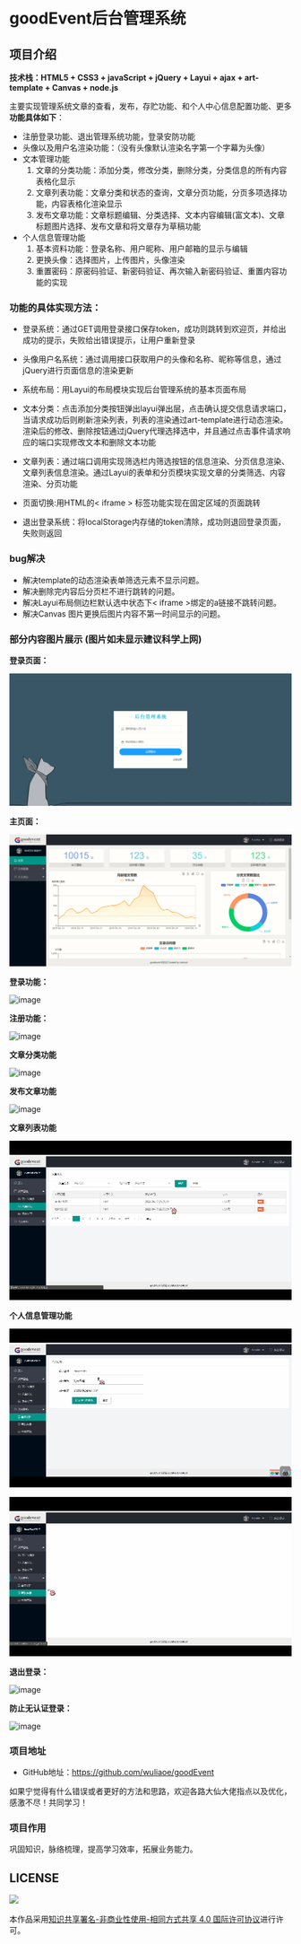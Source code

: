 # goodEvent后台管理系统


## 项目介绍

**技术栈：HTML5 + CSS3 + javaScript + jQuery + Layui + ajax + art-template + Canvas + node.js**

主要实现管理系统文章的查看，发布，存贮功能、和个人中心信息配置功能、更多**功能具体如下**：

- 注册登录功能、退出管理系统功能，登录安防功能
- 头像以及用户名渲染功能：（没有头像默认渲染名字第一个字幕为头像）
- 文本管理功能
  1. 文章的分类功能：添加分类，修改分类，删除分类，分类信息的所有内容表格化显示
  2. 文章列表功能：文章分类和状态的查询，文章分页功能，分页多项选择功能，内容表格化渲染显示
  3. 发布文章功能：文章标题编辑、分类选择、文本内容编辑(富文本)、文章标题图片选择、发布文章和将文章存为草稿功能
- 个人信息管理功能
  1. 基本资料功能：登录名称、用户昵称、用户邮箱的显示与编辑
  2. 更换头像：选择图片，上传图片，头像渲染
  3. 重置密码：原密码验证、新密码验证、再次输入新密码验证、重置内容功能的实现

### 功能的具体实现方法：

- 登录系统：通过GET调用登录接口保存token，成功则跳转到欢迎页，并给出成功的提示，失败给出错误提示，让用户重新登录
- 头像用户名系统：通过调用接口获取用户的头像和名称、昵称等信息，通过jQuery进行页面信息的渲染更新
- 系统布局：用Layui的布局模块实现后台管理系统的基本页面布局
- 文本分类：点击添加分类按钮弹出layui弹出层，点击确认提交信息请求端口，当请求成功后则刷新渲染列表，列表的渲染通过art-template进行动态渲染。渲染后的修改、删除按钮通过jQuery代理选择选中，并且通过点击事件请求响应的端口实现修改文本和删除文本功能
- 文章列表：通过端口调用实现筛选栏内筛选按钮的信息渲染、分页信息渲染、文章列表信息渲染。通过Layui的表单和分页模块实现文章的分类筛选、内容渲染、分页功能

- 页面切换:用HTML的< iframe > 标签功能实现在固定区域的页面跳转
- 退出登录系统：将localStorage内存储的token清除，成功则退回登录页面，失败则返回

### bug解决

- 解决template的动态渲染表单筛选元素不显示问题。
- 解决删除完内容后分页栏不进行跳转的问题。
- 解决Layui布局侧边栏默认选中状态下< iframe >绑定的a链接不跳转问题。
- 解决Canvas 图片更换后图片内容不第一时间显示的问题。

### 部分内容图片展示 (图片如未显示建议科学上网)

**登录页面：**

![image](https://github.com/wuliaoe/goodEvent/blob/main/assets/readmeImg/loginpic.png)

**主页面：**

![image](https://github.com/wuliaoe/goodEvent/blob/main/assets/readmeImg/mainpic.png)

**登录功能：**

![image](https://github.com/wuliaoe/goodEvent/blob/main/assets/readmeImg/login.gif)

**注册功能：**

![image](https://github.com/wuliaoe/goodEvent/blob/main/assets/readmeImg/reg.gif)

**文章分类功能**

![image](https://github.com/wuliaoe/goodEvent/blob/main/assets/readmeImg/filekind.gif)

**发布文章功能**

![image](https://github.com/wuliaoe/goodEvent/blob/main/assets/readmeImg/putfile.gif)

**文章列表功能**

![image](https://github.com/wuliaoe/goodEvent/blob/main/assets/readmeImg/filelist.gif)

**个人信息管理功能**

![image](https://github.com/wuliaoe/goodEvent/blob/main/assets/readmeImg/person1.gif)

![image](https://github.com/wuliaoe/goodEvent/blob/main/assets/readmeImg/person2.gif)

**退出登录：**

![image](https://github.com/wuliaoe/goodEvent/blob/main/assets/readmeImg/backlogin.gif)

**防止无认证登录：**

![image](https://github.com/wuliaoe/goodEvent/blob/main/assets/readmeImg/protect.gif)

### 项目地址

- GitHub地址：<https://github.com/wuliaoe/goodEvent>

如果宁觉得有什么错误或者更好的方法和思路，欢迎各路大仙大佬指点以及优化，感激不尽！共同学习！

### 项目作用

巩固知识，脉络梳理，提高学习效率，拓展业务能力。


## LICENSE

![](http://img.smyhvae.com/20210331_CC-BY-NC-SA.png)

本作品采用[知识共享署名-非商业性使用-相同方式共享 4.0 国际许可协议](https://creativecommons.org/licenses/by-nc-sa/4.0/)进行许可。
